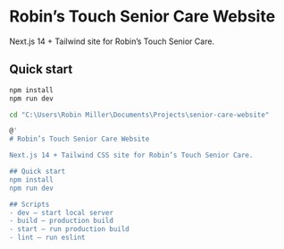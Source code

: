 ﻿# Robin’s Touch Senior Care Website

Next.js 14 + Tailwind site for Robin’s Touch Senior Care.

## Quick start
```bash
npm install
npm run dev

cd "C:\Users\Robin Miller\Documents\Projects\senior-care-website"

@'
# Robin’s Touch Senior Care Website

Next.js 14 + Tailwind CSS site for Robin’s Touch Senior Care.

## Quick start
npm install
npm run dev

## Scripts
- dev – start local server
- build – production build
- start – run production build
- lint – run eslint
